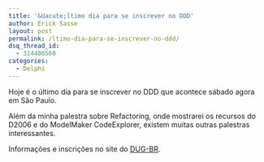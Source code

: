 ```yaml
---
title: '&Uacute;ltimo dia para se inscrever no DDD'
author: Erick Sasse
layout: post
permalink: /ltimo-dia-para-se-inscrever-no-ddd/
dsq_thread_id:
  - 314406560
categories:
  - Delphi
---
```

Hoje é o último dia para se inscrever no DDD que acontece sábado agora em São Paulo.

Além da minha palestra sobre Refactoring, onde mostrarei os recursos do D2006 e do ModelMaker CodeExplorer, existem muitas outras palestras interessantes.

Informações e inscrições no site do [DUG-BR][1].

 [1]: http://www.dugbr.com.br/